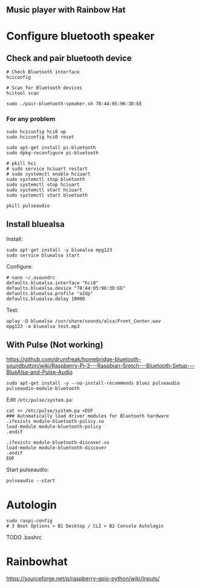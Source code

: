Music player with Rainbow Hat
-----------------------------

# Configure bluetooth speaker

## Check and pair bluetooth device

    # Check Bluetooth interface
    hciconfig

    # Scan for Bluetooth devices
    hcitool scan

    sudo ./pair-bluetooth-speaker.sh 78:44:05:96:3D:EE

### For any problem

    sudo hciconfig hci0 up
    sudo hciconfig hci0 reset

    sudo apt-get install pi-bluetooth
    sudo dpkg-reconfigure pi-bluetooth

    # pkill hci
    # sudo service hciuart restart
    # sudo systemctl enable hciuart
    sudo systemctl stop bluetooth
    sudo systemctl stop hciuart
    sudo systemctl start hciuart
    sudo systemctl start bluetooth

    pkill pulseaudio

## Install bluealsa

Install:

    sudo apt-get install -y bluealsa mpg123
    sudo service bluealsa start

Configure:

    # nano ~/.asoundrc 
    defaults.bluealsa.interface "hci0"
    defaults.bluealsa.device "78:44:05:96:3D:EE"
    defaults.bluealsa.profile "a2dp"
    defaults.bluealsa.delay 10000 

Test:

    aplay -D bluealsa /usr/share/sounds/alsa/Front_Center.wav
    mpg123 -a bluealsa test.mp3

## With Pulse (Not working)

https://github.com/drumfreak/homebridge-bluetooth-soundbutton/wiki/Raspberry-Pi-3---Raspbian-Sretch---Bluetooth-Setup---BlueAlsa-and-Pulse-Audio

    sudo apt-get install -y --no-install-recommends bluez pulseaudio pulseaudio-module-bluetooth

Edit `/etc/pulse/system.pa`:

    cat >> /etc/pulse/system.pa <EOF
    ### Automatically load driver modules for Bluetooth hardware
    .ifexists module-bluetooth-policy.so
    load-module module-bluetooth-policy
    .endif

    .ifexists module-bluetooth-discover.so
    load-module module-bluetooth-discover
    .endif
    EOF

Start pulseaudio:

    pulseaudio --start

# Autologin

    sudo raspi-config
    # 3 Boot Options > B1 Desktop / CLI > B2 Console Autologin

TODO .bashrc

# Rainbowhat

https://sourceforge.net/p/raspberry-gpio-python/wiki/Inputs/
